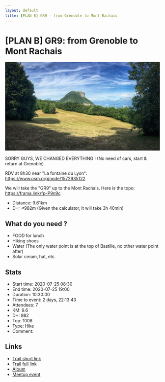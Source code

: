 ```yaml
---
layout: default
title: [PLAN B] GR9 - from Grenoble to Mont Rachais
---
```


# [PLAN B] GR9: from Grenoble to Mont Rachais

![2020-07-25](../img/orig/2020-07-25.jpg)

SORRY GUYS, WE CHANGED EVERYTHING !
(No need of cars, start & return at Grenoble)

RDV at 8h30 near "La fontaine du Lyon": https://www.osm.org/node/1572935122

We will take the "GR9" up to the Mont Rachais. Here is the topo: https://frama.link/fp-P9n9c

* Distance: 9.61km
* D+: ↗982m
(Given the calculator, It will take 3h 40min)

What do you need ?
---------------
- FOOD for lunch
- Hiking shoes
- Water (The only water point is at the top of Bastille, no other water point after)
- Solar cream, hat, etc.

## Stats

- Start time: 2020-07-25 08:30
- End time: 2020-07-25 19:00
- Duration: 10:30:00
- Time to event: 2 days, 22:13:43
- Attendees: 7
- KM: 9.6
- D+: 982
- Top: 1006
- Type: Hike
- Comment: 

## Links

- [Trail short link](https://frama.link/fp-P9n9c)
- [Trail full link]()
- [Album](https://binnette.github.io/GacImg2020/2020-07-25-[PLAN-B]-GR9-from-Grenoble-to-Mont-Rachais.html)
- [Meetup event](https://www.meetup.com/grenoble-adventure-club-english-french/events/272076374/)
